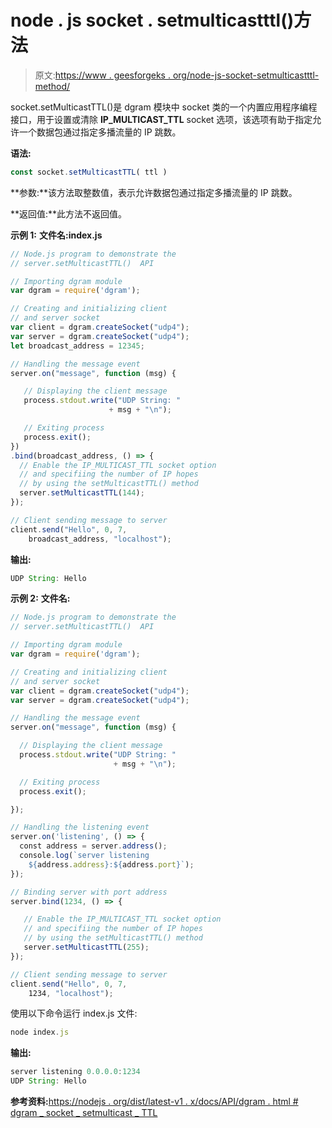 # node . js socket . setmulticastttl()方法

> 原文:[https://www . geesforgeks . org/node-js-socket-setmulticastttl-method/](https://www.geeksforgeeks.org/node-js-socket-setmulticastttl-method/)

socket.setMulticastTTL()是 dgram 模块中 socket 类的一个内置应用程序编程接口，用于设置或清除 **IP_MULTICAST_TTL** socket 选项，该选项有助于指定允许一个数据包通过指定多播流量的 IP 跳数。

**语法:**

```js
const socket.setMulticastTTL( ttl )
```

**参数:**该方法取整数值，表示允许数据包通过指定多播流量的 IP 跳数。

**返回值:**此方法不返回值。

**示例 1:** **文件名:index.js**

```js
// Node.js program to demonstrate the
// server.setMulticastTTL()  API

// Importing dgram module
var dgram = require('dgram');

// Creating and initializing client 
// and server socket
var client = dgram.createSocket("udp4");
var server = dgram.createSocket("udp4");
let broadcast_address = 12345;

// Handling the message event
server.on("message", function (msg) {

   // Displaying the client message
   process.stdout.write("UDP String: "
                      + msg + "\n");

   // Exiting process
   process.exit();
})
.bind(broadcast_address, () => {
  // Enable the IP_MULTICAST_TTL socket option 
  // and specifiing the number of IP hopes
  // by using the setMulticastTTL() method
  server.setMulticastTTL(144);
});

// Client sending message to server
client.send("Hello", 0, 7,
    broadcast_address, "localhost");
```

**输出:**

```js
UDP String: Hello
```

**示例 2:** **文件名:**

```js
// Node.js program to demonstrate the
// server.setMulticastTTL()  API

// Importing dgram module
var dgram = require('dgram');

// Creating and initializing client
// and server socket
var client = dgram.createSocket("udp4");
var server = dgram.createSocket("udp4");

// Handling the message event
server.on("message", function (msg) {

  // Displaying the client message
  process.stdout.write("UDP String: "
                       + msg + "\n");

  // Exiting process
  process.exit();

});

// Handling the listening event
server.on('listening', () => {
  const address = server.address();
  console.log(`server listening 
    ${address.address}:${address.port}`);
});

// Binding server with port address
server.bind(1234, () => {

   // Enable the IP_MULTICAST_TTL socket option 
   // and specifiing the number of IP hopes
   // by using the setMulticastTTL() method
   server.setMulticastTTL(255);
});

// Client sending message to server
client.send("Hello", 0, 7, 
    1234, "localhost");
```

使用以下命令运行 index.js 文件:

```js
node index.js
```

**输出:**

```js
server listening 0.0.0.0:1234
UDP String: Hello
```

**参考资料:**[https://nodejs . org/dist/latest-v1 . x/docs/API/dgram . html # dgram _ socket _ setmulticast _ TTL](https://nodejs.org/dist/latest-v12.x/docs/api/dgram.html#dgram_socket_setmulticastttl_ttl)